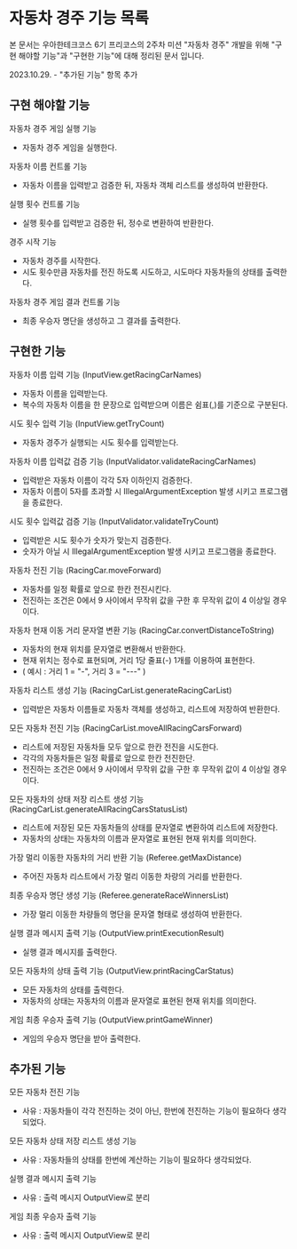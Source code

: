 # 자동차 경주 기능 목록
본 문서는 우아한테크코스 6기 프리코스의 2주차 미션 "자동차 경주" 개발을 위해 "구현 해야할 기능"과 "구현한 기능"에 대해 정리된 문서 입니다.

2023.10.29. - "추가된 기능" 항목 추가

## 구현 해야할 기능

자동차 경주 게임 실행 기능
- 자동차 경주 게임을 실행한다.


자동차 이름 컨트롤 기능
- 자동차 이름을 입력받고 검증한 뒤, 자동차 객체 리스트를 생성하여 반환한다.


실행 횟수 컨트롤 기능
- 실행 횟수를 입력받고 검증한 뒤, 정수로 변환하여 반환한다.


경주 시작 기능
- 자동차 경주를 시작한다.
- 시도 횟수만큼 자동차를 전진 하도록 시도하고, 시도마다 자동차들의 상태를 출력한다.


자동차 경주 게임 결과 컨트롤 기능
- 최종 우승자 명단을 생성하고 그 결과를 출력한다.


## 구현한 기능

자동차 이름 입력 기능 (InputView.getRacingCarNames)
- 자동차 이름을 입력받는다.
- 복수의 자동차 이름을 한 문장으로 입력받으며 이름은 쉼표(,)를 기준으로 구분된다.


시도 횟수 입력 기능 (InputView.getTryCount)
- 자동차 경주가 실행되는 시도 횟수를 입력받는다.


자동차 이름 입력값 검증 기능 (InputValidator.validateRacingCarNames)
- 입력받은 자동차 이름이 각각 5자 이하인지 검증한다.
- 자동차 이름이 5자를 초과할 시 IllegalArgumentException 발생 시키고 프로그램을 종료한다.


시도 횟수 입력값 검증 기능 (InputValidator.validateTryCount)
- 입력받은 시도 횟수가 숫자가 맞는지 검증한다.
- 숫자가 아닐 시 IllegalArgumentException 발생 시키고 프로그램을 종료한다.


자동차 전진 기능 (RacingCar.moveForward)
- 자동차를 일정 확률로 앞으로 한칸 전진시킨다.
- 전진하는 조건은 0에서 9 사이에서 무작위 값을 구한 후 무작위 값이 4 이상일 경우이다.


자동차 현재 이동 거리 문자열 변환 기능 (RacingCar.convertDistanceToString)
- 자동차의 현재 위치를 문자열로 변환해서 반환한다.
- 현재 위치는 정수로 표현되며, 거리 1당 줄표(-) 1개를 이용하여 표현한다.
- ( 예시 : 거리 1 = "-", 거리 3 = "---" )


자동차 리스트 생성 기능 (RacingCarList.generateRacingCarList)
- 입력받은 자동차 이름들로 자동차 객체를 생성하고, 리스트에 저장하여 반환한다.


모든 자동차 전진 기능 (RacingCarList.moveAllRacingCarsForward)
- 리스트에 저장된 자동차들 모두 앞으로 한칸 전진을 시도한다.
- 각각의 자동차들은 일정 확률로 앞으로 한칸 전진한단.
- 전진하는 조건은 0에서 9 사이에서 무작위 값을 구한 후 무작위 값이 4 이상일 경우이다.


모든 자동차의 상태 저장 리스트 생성 기능 (RacingCarList.generateAllRacingCarsStatusList)
- 리스트에 저장된 모든 자동차들의 상태를 문자열로 변환하여 리스트에 저장한다.
- 자동차의 상태는 자동차의 이름과 문자열로 표현된 현재 위치를 의미한다.


가장 멀리 이동한 자동차의 거리 반환 기능 (Referee.getMaxDistance)
- 주어진 자동차 리스트에서 가장 멀리 이동한 차량의 거리를 반환한다.


최종 우승자 명단 생성 기능 (Referee.generateRaceWinnersList)
- 가장 멀리 이동한 차량들의 명단을 문자열 형태로 생성하여 반환한다.


실행 결과 메시지 출력 기능 (OutputView.printExecutionResult)
- 실행 결과 메시지를 출력한다.


모든 자동차의 상태 출력 기능 (OutputView.printRacingCarStatus)
- 모든 자동차의 상태를 출력한다.
- 자동차의 상태는 자동차의 이름과 문자열로 표현된 현재 위치를 의미한다.


게임 최종 우승자 출력 기능 (OutputView.printGameWinner)
- 게임의 우승자 명단을 받아 출력한다.


## 추가된 기능
모든 자동차 전진 기능
- 사유 : 자동차들이 각각 전진하는 것이 아닌, 한번에 전진하는 기능이 필요하다 생각되었다.

모든 자동차 상태 저장 리스트 생성 기능
- 사유 : 자동차들의 상태를 한번에 계산하는 기능이 필요하다 생각되었다.

실행 결과 메시지 출력 기능
- 사유 : 출력 메시지 OutputView로 분리

게임 최종 우승자 출력 기능
- 사유 : 출력 메시지 OutputView로 분리